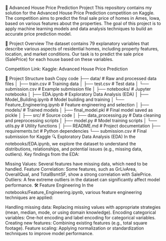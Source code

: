 🏡 Advanced House Price Prediction Project
This repository contains my solution for the Advanced House Price Prediction competition on Kaggle. The competition aims to predict the final sale price of homes in Ames, Iowa, based on various features about the properties. The goal of this project is to apply machine learning models and data analysis techniques to build an accurate price prediction model.

🚀 Project Overview
The dataset contains 79 explanatory variables that describe various aspects of residential homes, including property features, location, and market conditions. Our task is to predict the sale price (SalePrice) for each house based on these variables.

Competition Link:
Kaggle: Advanced House Price Prediction

📁 Project Structure
bash
Copy code
├── data/                   # Raw and processed data files
│   ├── train.csv           # Training data
│   ├── test.csv            # Test data
│   └── submission.csv      # Example submission file
│
├── notebooks/              # Jupyter notebooks
│   ├── EDA.ipynb           # Exploratory Data Analysis (EDA)
│   ├── Model_Building.ipynb # Model building and training
│   └── Feature_Engineering.ipynb # Feature engineering and selection
│
├── models/                 # Trained models
│   ├── final_model.pkl     # Final model saved as pickle
│
├── src/                    # Source code
│   ├── data_processing.py  # Data cleaning and preprocessing scripts
│   ├── model.py            # Model training scripts
│   └── utils.py            # Utility functions
│
├── README.md               # Project documentation
├── requirements.txt        # Python dependencies
└── submission.csv          # Final submission for Kaggle
🔍 Exploratory Data Analysis (EDA)
In the notebooks/EDA.ipynb, we explore the dataset to understand the distributions, relationships, and potential issues (e.g., missing data, outliers). Key findings from the EDA:

Missing Values: Several features have missing data, which need to be handled.
Feature Correlation: Some features, such as GrLivArea, OverallQual, and TotalBsmtSF, show a strong correlation with SalePrice.
Outliers: A few extreme outliers in the dataset can significantly affect model performance.
🛠️ Feature Engineering
In the notebooks/Feature_Engineering.ipynb, various feature engineering techniques are applied:

Handling missing data: Replacing missing values with appropriate strategies (mean, median, mode, or using domain knowledge).
Encoding categorical variables: One-hot encoding and label encoding for categorical variables.
Creating new features: Combining existing features (e.g., total square footage).
Feature scaling: Applying normalization or standardization techniques to improve model performance.
